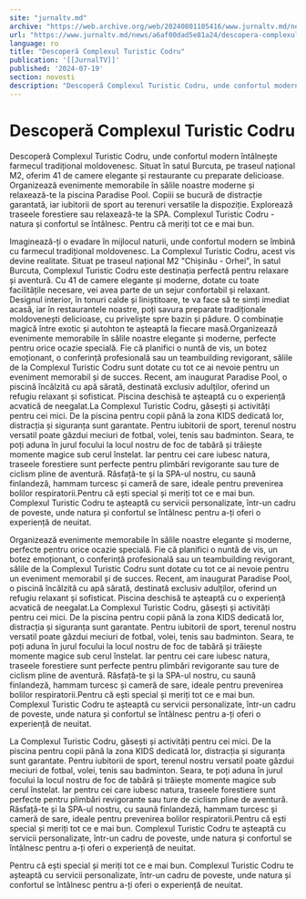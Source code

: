 ```yaml
---
site: "jurnaltv.md"
archive: "https://web.archive.org/web/20240801105416/www.jurnaltv.md/news/a6af00dad5e81a24/descopera-complexul-turistic-codru.html"
url: "https://www.jurnaltv.md/news/a6af00dad5e81a24/descopera-complexul-turistic-codru.html"
language: ro
title: "Descoperă Complexul Turistic Codru"
publication: '[[JurnalTV]]'
published: '2024-07-19'
section: novosti
description: "Descoperă Complexul Turistic Codru, unde confortul modern întâlnește farmecul tradițional moldovenesc. Situat în satul Burcuta, pe traseul național M2, oferim 41 de camere elegante și restaurante cu preparate delicioase. Organizează evenimente memorabile în sălile noastre moderne și relaxează-te la piscina Paradise Pool. Copiii se bucură de distracție garantată, iar iubitorii de sport au terenuri versatile la dispoziție. Explorează traseele forestiere sau relaxează-te la SPA. Complexul Turistic Codru - natura și confortul se întâlnesc. Pentru că meriți tot ce e mai bun."
---
```


# Descoperă Complexul Turistic Codru

Descoperă Complexul Turistic Codru, unde confortul modern întâlnește farmecul tradițional moldovenesc. Situat în satul Burcuta, pe traseul național M2, oferim 41 de camere elegante și restaurante cu preparate delicioase. Organizează evenimente memorabile în sălile noastre moderne și relaxează-te la piscina Paradise Pool. Copiii se bucură de distracție garantată, iar iubitorii de sport au terenuri versatile la dispoziție. Explorează traseele forestiere sau relaxează-te la SPA. Complexul Turistic Codru - natura și confortul se întâlnesc. Pentru că meriți tot ce e mai bun.

Imaginează-ți o evadare în mijlocul naturii, unde confortul modern se îmbină cu farmecul tradițional moldovenesc. La Complexul Turistic Codru, acest vis devine realitate. Situat pe traseul național M2 "Chișinău - Orhei", în satul Burcuta, Complexul Turistic Codru este destinația perfectă pentru relaxare și aventură. Cu 41 de camere elegante și moderne, dotate cu toate facilitățile necesare, vei avea parte de un sejur confortabil și relaxant. Designul interior, în tonuri calde și liniștitoare, te va face să te simți imediat acasă, iar în restaurantele noastre, poți savura preparate tradiționale moldovenești delicioase, cu priveliște spre bazin și pădure. O combinație magică între exotic și autohton te așteaptă la fiecare masă.Organizează evenimente memorabile în sălile noastre elegante și moderne, perfecte pentru orice ocazie specială. Fie că planifici o nuntă de vis, un botez emoționant, o conferință profesională sau un teambuilding revigorant, sălile de la Complexul Turistic Codru sunt dotate cu tot ce ai nevoie pentru un eveniment memorabil și de succes. Recent, am inaugurat Paradise Pool, o piscină încălzită cu apă sărată, destinată exclusiv adulților, oferind un refugiu relaxant și sofisticat. Piscina deschisă te așteaptă cu o experiență acvatică de neegalat.La Complexul Turistic Codru, găsești și activități pentru cei mici. De la piscina pentru copii până la zona KIDS dedicată lor, distracția și siguranța sunt garantate. Pentru iubitorii de sport, terenul nostru versatil poate găzdui meciuri de fotbal, volei, tenis sau badminton. Seara, te poți aduna în jurul focului la locul nostru de foc de tabără și trăiește momente magice sub cerul înstelat. Iar pentru cei care iubesc natura, traseele forestiere sunt perfecte pentru plimbări revigorante sau ture de ciclism pline de aventură. Răsfață-te și la SPA-ul nostru, cu saună finlandeză, hammam turcesc și cameră de sare, ideale pentru prevenirea bolilor respiratorii.Pentru că ești special și meriți tot ce e mai bun. Complexul Turistic Codru te așteaptă cu servicii personalizate, într-un cadru de poveste, unde natura și confortul se întâlnesc pentru a-ți oferi o experiență de neuitat.

Organizează evenimente memorabile în sălile noastre elegante și moderne, perfecte pentru orice ocazie specială. Fie că planifici o nuntă de vis, un botez emoționant, o conferință profesională sau un teambuilding revigorant, sălile de la Complexul Turistic Codru sunt dotate cu tot ce ai nevoie pentru un eveniment memorabil și de succes. Recent, am inaugurat Paradise Pool, o piscină încălzită cu apă sărată, destinată exclusiv adulților, oferind un refugiu relaxant și sofisticat. Piscina deschisă te așteaptă cu o experiență acvatică de neegalat.La Complexul Turistic Codru, găsești și activități pentru cei mici. De la piscina pentru copii până la zona KIDS dedicată lor, distracția și siguranța sunt garantate. Pentru iubitorii de sport, terenul nostru versatil poate găzdui meciuri de fotbal, volei, tenis sau badminton. Seara, te poți aduna în jurul focului la locul nostru de foc de tabără și trăiește momente magice sub cerul înstelat. Iar pentru cei care iubesc natura, traseele forestiere sunt perfecte pentru plimbări revigorante sau ture de ciclism pline de aventură. Răsfață-te și la SPA-ul nostru, cu saună finlandeză, hammam turcesc și cameră de sare, ideale pentru prevenirea bolilor respiratorii.Pentru că ești special și meriți tot ce e mai bun. Complexul Turistic Codru te așteaptă cu servicii personalizate, într-un cadru de poveste, unde natura și confortul se întâlnesc pentru a-ți oferi o experiență de neuitat.

La Complexul Turistic Codru, găsești și activități pentru cei mici. De la piscina pentru copii până la zona KIDS dedicată lor, distracția și siguranța sunt garantate. Pentru iubitorii de sport, terenul nostru versatil poate găzdui meciuri de fotbal, volei, tenis sau badminton. Seara, te poți aduna în jurul focului la locul nostru de foc de tabără și trăiește momente magice sub cerul înstelat. Iar pentru cei care iubesc natura, traseele forestiere sunt perfecte pentru plimbări revigorante sau ture de ciclism pline de aventură. Răsfață-te și la SPA-ul nostru, cu saună finlandeză, hammam turcesc și cameră de sare, ideale pentru prevenirea bolilor respiratorii.Pentru că ești special și meriți tot ce e mai bun. Complexul Turistic Codru te așteaptă cu servicii personalizate, într-un cadru de poveste, unde natura și confortul se întâlnesc pentru a-ți oferi o experiență de neuitat.

Pentru că ești special și meriți tot ce e mai bun. Complexul Turistic Codru te așteaptă cu servicii personalizate, într-un cadru de poveste, unde natura și confortul se întâlnesc pentru a-ți oferi o experiență de neuitat.